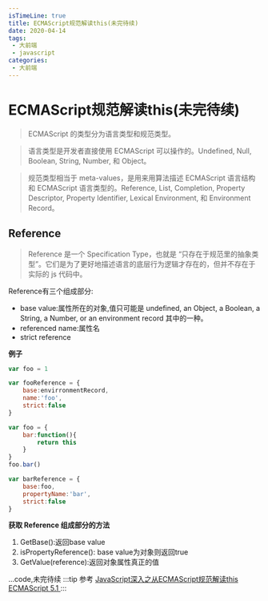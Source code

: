```yaml
---
isTimeLine: true
title: ECMAScript规范解读this(未完待续)
date: 2020-04-14
tags:
 - 大前端
 - javascript
categories:
 - 大前端
---
```

# ECMAScript规范解读this(未完待续)
>ECMAScript 的类型分为语言类型和规范类型。

>语言类型是开发者直接使用 ECMAScript 可以操作的。Undefined, Null, Boolean, String, Number, 和 Object。

>规范类型相当于 meta-values，是用来用算法描述 ECMAScript 语言结构和 ECMAScript 语言类型的。Reference, List, Completion, Property Descriptor, Property Identifier, Lexical Environment, 和 Environment Record。
## Reference
> Reference 是一个 Specification Type，也就是 “只存在于规范里的抽象类型”。它们是为了更好地描述语言的底层行为逻辑才存在的，但并不存在于实际的 js 代码中。

Reference有三个组成部分:
* base value:属性所在的对象,值只可能是 undefined, an Object, a Boolean, a String, a Number, or an environment record 其中的一种。
* referenced name:属性名
* strict reference

**例子**
```js
var foo = 1

var fooReference = {
    base:envirronmentRecord,
    name:'foo',
    strict:false
}
```
```js
var foo = {
    bar:function(){
        return this
    }
}
foo.bar()

var barReference = {
    base:foo,
    propertyName:'bar',
    strict:false
}
```
**获取 Reference 组成部分的方法**
1. GetBase():返回base value
2. isPropertyReference(): base value为对象则返回true
3. GetValue(reference):返回对象属性真正的值

...code,未完待续
:::tip 参考
[JavaScript深入之从ECMAScript规范解读this](https://github.com/mqyqingfeng/Blog/issues/7)
[ ECMAScript 5.1 ](http://yanhaijing.com/es5/#115)
:::

<comment/>
<tongji/>
